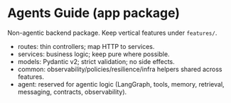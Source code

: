 # Agents Guide (app package)

Non-agentic backend package. Keep vertical features under `features/`.

- routes: thin controllers; map HTTP to services.
- services: business logic; keep pure where possible.
- models: Pydantic v2; strict validation; no side effects.
- common: observability/policies/resilience/infra helpers shared across features.
- agent: reserved for agentic logic (LangGraph, tools, memory, retrieval, messaging, contracts, observability).


